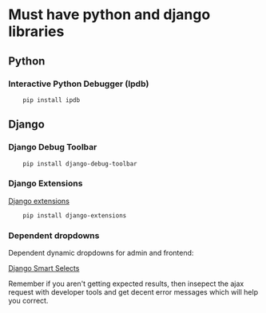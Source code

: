 # Must have python and django libraries

## Python

### Interactive Python Debugger (Ipdb)

        pip install ipdb

## Django

### Django Debug Toolbar

        pip install django-debug-toolbar

### Django Extensions

[Django extensions](https://github.com/django-extensions/django-extensions)

        pip install django-extensions

### Dependent dropdowns

Dependent dynamic dropdowns for admin and frontend:

[Django Smart Selects](https://github.com/digi604/django-smart-selects)

Remember if you aren't getting expected results, then insepect the ajax request with developer tools and get decent error messages which will help you correct.